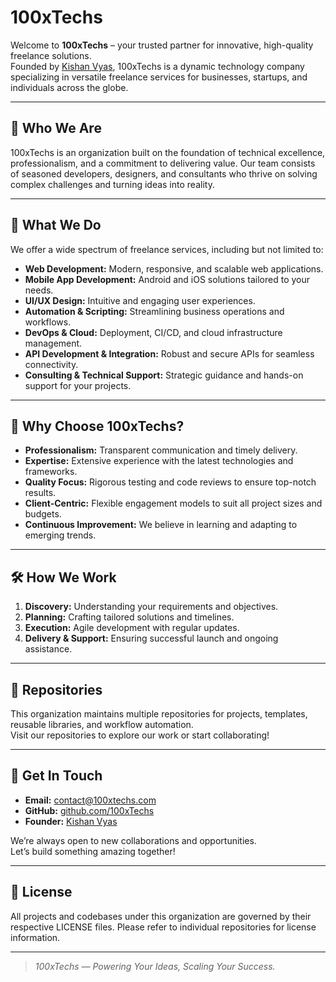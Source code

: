 # 100xTechs

Welcome to **100xTechs** – your trusted partner for innovative, high-quality freelance solutions.  
Founded by [Kishan Vyas](https://github.com/KishanVyas308), 100xTechs is a dynamic technology company specializing in versatile freelance services for businesses, startups, and individuals across the globe.

---

## 🚀 Who We Are

100xTechs is an organization built on the foundation of technical excellence, professionalism, and a commitment to delivering value. Our team consists of seasoned developers, designers, and consultants who thrive on solving complex challenges and turning ideas into reality.

---

## 💼 What We Do

We offer a wide spectrum of freelance services, including but not limited to:

- **Web Development:** Modern, responsive, and scalable web applications.
- **Mobile App Development:** Android and iOS solutions tailored to your needs.
- **UI/UX Design:** Intuitive and engaging user experiences.
- **Automation & Scripting:** Streamlining business operations and workflows.
- **DevOps & Cloud:** Deployment, CI/CD, and cloud infrastructure management.
- **API Development & Integration:** Robust and secure APIs for seamless connectivity.
- **Consulting & Technical Support:** Strategic guidance and hands-on support for your projects.

---

## 🌟 Why Choose 100xTechs?

- **Professionalism:** Transparent communication and timely delivery.
- **Expertise:** Extensive experience with the latest technologies and frameworks.
- **Quality Focus:** Rigorous testing and code reviews to ensure top-notch results.
- **Client-Centric:** Flexible engagement models to suit all project sizes and budgets.
- **Continuous Improvement:** We believe in learning and adapting to emerging trends.

---

## 🛠️ How We Work

1. **Discovery:** Understanding your requirements and objectives.
2. **Planning:** Crafting tailored solutions and timelines.
3. **Execution:** Agile development with regular updates.
4. **Delivery & Support:** Ensuring successful launch and ongoing assistance.

---

## 📂 Repositories

This organization maintains multiple repositories for projects, templates, reusable libraries, and workflow automation.  
Visit our repositories to explore our work or start collaborating!

---

## 🤝 Get In Touch

- **Email:** [contact@100xtechs.com](mailto:contact@100xtechs.com)
- **GitHub:** [github.com/100xTechs](https://github.com/100xTechs)
- **Founder:** [Kishan Vyas](https://github.com/KishanVyas308)

We’re always open to new collaborations and opportunities.  
Let’s build something amazing together!

---

## 📜 License

All projects and codebases under this organization are governed by their respective LICENSE files. Please refer to individual repositories for license information.

---

> _100xTechs — Powering Your Ideas, Scaling Your Success._
